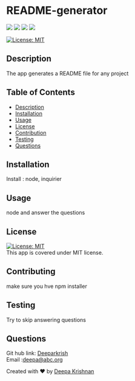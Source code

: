 # README-generator
  <p align="left">
    <img src="https://img.shields.io/github/repo-size/Deeparkrish/README-generator" />
    <img src="https://img.shields.io/github/languages/top/Deeparkrish/README-generator"  />
    <img src="https://img.shields.io/github/issues/Deeparkrish/README-generator" />
    <img src="https://img.shields.io/github/last-commit/Deeparkrish/README-generator" >
</p>

  [![License: MIT](https://img.shields.io/badge/License-MIT-yellow.svg)](https://opensource.org/licenses/MIT)<br />
  
  ## Description
  The app generates a README file for any project 

  ## Table of Contents 
  * [Description](#description)
  * [Installation](#installation)
  * [Usage](#usage)
  * [License](#license)
  * [Contribution](#contribution)
  * [Testing](#testing)
  * [Questions](#questions)
  
  
  ##  Installation
  Install : node, inquirier 

  ##  Usage
  node <filename> and answer the questions 

  ## License 
  [![License: MIT](https://img.shields.io/badge/License-MIT-yellow.svg)](https://opensource.org/licenses/MIT)<br />
  This app is covered under MIT license.

  ## Contributing
  make sure you hve npm installer 

  ## Testing 
  Try to skip  answering questions 

  ## Questions 
  Git hub link: [Deeparkrish](https://github.com/Deeparkrish) <br/>
  Email :deepa@abc.org

  Created with ❤️ by [Deepa Krishnan](https://github.com/DeeparKrish/README-generator)
